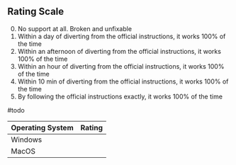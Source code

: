 ## Rating Scale
0. No support at all. Broken and unfixable
1. Within a day of diverting from the official instructions, it works 100% of the time
2. Within an afternoon of diverting from the official instructions, it works 100% of the time
3. Within an hour of diverting from the official instructions, it works 100% of the time
4. Within 10 min of diverting from the official instructions, it works 100% of the time
5. By following the official instructions exactly, it works 100% of the time

#todo

| Operating System | Rating |
| ---------------- | ------ |
| Windows          |        |
| MacOS            |        |
